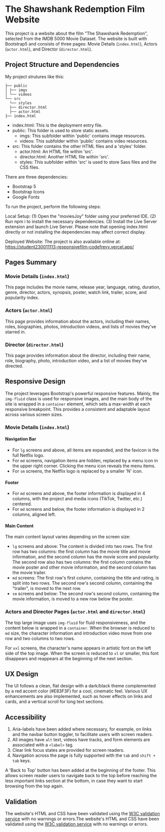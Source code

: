 # The Shawshank Redemption Film Website

This project is a website about the film "The Shawshank Redemption", selected from the IMDB 5000 Movie Dataset. The website is built with Bootstrap5 and consists of three pages: Movie Details (`index.html`), Actors (`actor.html`), and Director (`director.html`).

## Project Structure and Dependencies

My project strutures like this:

```
├── public
│ ├── imgs
│ └── videos
└── src
  └── styles
  ├── director.html
  ├── actor.html
├── index.html
```

- index.html: This is the deployment entry file.
- public: This folder is used to store static assets.
  - imgs: This subfolder within 'public' contains image resources.
  - videos: This subfolder within 'public' contains video resources.
- src: This folder contains the other HTML files and a 'styles' folder.
  - actor.html: An HTML file within 'src'.
  - director.html: Another HTML file within 'src'.
  - styles: This subfolder within 'src' is used to store Sass files and the CSS files.

There are three dependencies:

- Bootstrap 5
- Bootstrap Icons
- Google Fonts

To run the project, perform the following steps:

Local Setup:
(1) Open the "moviesJoy" folder using your preferred IDE.
(2) Run npm i to install the necessary dependencies.
(3) Install the Live Server extension and launch Live Server. Please note that opening index.html directly or not installing the dependencies may affect correct display.

Deployed Website:
The project is also available online at: https://student230011113-responsivefilm-codefreyy.vercel.app/

## Pages Summary

### Movie Details (`index.html`)

This page includes the movie name, release year, language, rating, duration, genre, director, actors, synopsis, poster, watch link, trailer, score, and popularity index.

### Actors (`actor.html`)

This page provides information about the actors, including their names, roles, biographies, photos, introduction videos, and lists of movies they've starred in.

### Director (`director.html`)

This page provides information about the director, including their name, role, biography, photo, introduction video, and a list of movies they've directed.

## Responsive Design

The project leverages Bootstrap's powerful responsive features. Mainly, the `img-fluid` class is used for responsive images, and the main body of the site is wrapped in a `container` element, which sets a max-width at each responsive breakpoint. This provides a consistent and adaptable layout across various screen sizes.

### Movie Details (`index.html`)

#### Navigation Bar

- For `lg` screens and above, all items are expanded, and the favicon is the full Netflix logo.
- For `md` screens, navigation items are hidden, replaced by a menu icon in the upper right corner. Clicking the menu icon reveals the menu items.
- For `sm` screens, the Netflix logo is replaced by a smaller 'N' icon.

#### Footer

- For `md` screens and above, the footer information is displayed in 4 columns, with the project and media icons (TikTok, Twitter, etc.) centered.
- For `md` screens and below, the footer information is displayed in 2 columns, aligned left.

#### Main Content

The main content layout varies depending on the screen size:

- `lg` screens and above: The content is divided into two rows. The first row has two columns: the first column has the movie title and movie information, and the second column has the movie score and popularity. The second row also has two columns: the first column contains the movie poster and other movie information, and the second column has the movie trailer.
- `md` screens: The first row's first column, containing the title and rating, is split into two rows. The second row's second column, containing the "trailer", is moved to the next row.
- `sm` screens and below: The second row's second column, containing the movie information, is moved to a new row below the poster.

### Actors and Director Pages (`actor.html` and `director.html`)

The top large image uses `img-fluid` for fluid responsiveness, and the content below is wrapped in a `container`. When the browser is reduced to `md` size, the character information and introduction video move from one row and two columns to two rows.

For `xxl` screens, the character's name appears in artistic font on the left side of the top image. When the screen is reduced to `xl` or smaller, this font disappears and reappears at the beginning of the next section.

## UX Design

The UI follows a clean, flat design with a dark/black theme complemented by a red accent color (#E83F3F) for a cool, cinematic feel. Various UX enhancements are also implemented, such as hover effects on links and cards, and a vertical scroll for long text sections.

## Accessibility

1. Aria-labels have been added where necessary, for example, on links and the navbar button toggler, to facilitate users with screen readers.
2. All images have `alt` text, videos have tracks, and form elements are associated with a `<label>` tag.
3. Clear link focus states are provided for screen readers.
4. Navigation across the page is fully supported with the `tab` and `shift + tab` keys.

A 'Back to Top' button has been added at the beginning of the footer. This allows screen reader users to navigate back to the top before reaching the less important links section at the bottom, in case they want to start browsing from the top again.

## Validation

The website's HTML and CSS have been validated using the [W3C validation service](https://validator.w3.org/#validate_by_input) with no warnings or errors.The website's HTML and CSS have been validated using the [W3C validation service](https://validator.w3.org/#validate_by_input) with no warnings or errors.
